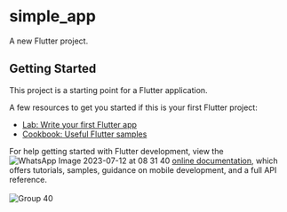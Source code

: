 # simple_app

A new Flutter project.

## Getting Started

This project is a starting point for a Flutter application.

A few resources to get you started if this is your first Flutter project:

- [Lab: Write your first Flutter app](https://docs.flutter.dev/get-started/codelab)
- [Cookbook: Useful Flutter samples](https://docs.flutter.dev/cookbook)

For help getting started with Flutter development, view the
![WhatsApp Image 2023-07-12 at 08 31 40](https://github.com/Janidu-2000/Simple-flutter-App/assets/97346801/eafdfe1d-1b6e-4f43-85d1-880a2651d380)
[online documentation](https://docs.flutter.dev/), which offers tutorials,
samples, guidance on mobile development, and a full API reference.
<br><br>
![Group 40](https://github.com/Janidu-2000/Simple-flutter-App/assets/97346801/51a19f2a-9a92-4d1b-a71b-05ca6ff63b43)


